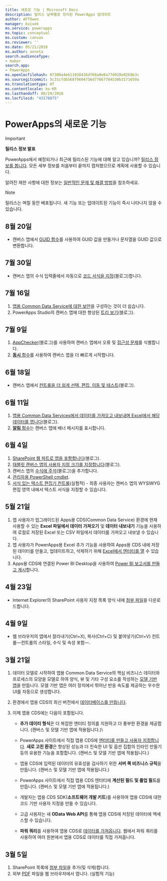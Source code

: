 ```yaml
---
title: 새로운 기능 | Microsoft Docs
description: 릴리스 날짜별로 정리된 PowerApps 업데이트
author: AFTOwen
manager: kvivek
ms.service: powerapps
ms.topic: conceptual
ms.custom: canvas
ms.reviewer: ''
ms.date: 05/21/2018
ms.author: anneta
search.audienceType:
- maker
search.app:
- PowerApps
ms.openlocfilehash: 07308a4e611938436df69a0e0a77d928e8269b3c
ms.sourcegitcommit: 5c31cfdb568f9604756d77667784530b3171650a
ms.translationtype: HT
ms.contentlocale: ko-KR
ms.lasthandoff: 08/29/2018
ms.locfileid: "43178875"
---
```

# <a name="whats-new-in-powerapps"></a>PowerApps의 새로운 기능

> [!IMPORTANT]
>
> **릴리스 정보 발표**
>
> PowerApps에서 예정되거나 최근에 릴리스된 기능에 대해 알고 있습니까?
>[릴리스 정보를 봅니다](https://docs.microsoft.com/business-applications-release-notes/april18/powerapps/overview). 모든 세부 정보를 처음부터 끝까지 캡처했으므로 계획에 사용할 수 있습니다.

알려진 제한 사항에 대한 정보는 [일반적인 문제 및 해결 방법](common-issues-and-resolutions.md)을 참조하세요.

> [!NOTE]
> 릴리스는 며칠 동안 배포됩니다. 새 기능 또는 업데이트된 기능이 즉시 나타나지 않을 수 있습니다.

## <a name="august-20"></a>8월 20일
* 캔버스 앱에서 [GUID 함수](functions/function-guid.md)를 사용하여 GUID 값을 만들거나 문자열을 GUID 값으로 변환합니다.

## <a name="july-30"></a>7월 30일

* 캔버스 앱의 수식 입력줄에서 자동으로 [코드 서식을 지정](https://powerapps.microsoft.com/en-us/blog/automatically-format-your-formula/)(블로그)합니다.

## <a name="july-16"></a>7월 16일

1. [앱용 Common Data Service에 대한 보안](share-app.md##manage-entity-permissions)을 구성하는 것이 더 쉽습니다.
2. PowerApps Studio의 캔버스 앱에 대한 향상된 [트리 보기](https://powerapps.microsoft.com/blog/tree-view-now-even-better-with-expand-all-collapse-all-and-more/)(블로그).

## <a name="july-9"></a>7월 9일

1. [AppChecker](https://powerapps.microsoft.com/blog/new-app-checker-helps-you-fix-errors-and-make-accessible-apps/)(블로그)를 사용하여 캔버스 앱에서 오류 및 [접근성 문제](accessibility-checker.md)를 식별합니다.
2. [**동시** 함수](functions/function-concurrent.md)를 사용하여 캔버스 앱을 더 빠르게 시작합니다.

## <a name="june-18"></a>6월 18일

* 캔버스 앱에서 [컨트롤을 더 쉽게 선택, 편집, 이동 및 테스트](https://powerapps.microsoft.com/blog/say-goodbye-to-miss-clicks-on-the-canvas/)(블로그).

## <a name="june-11"></a>6월 11일

1. [앱용 Common Data Services에서 데이터를 가져오고 내보내며 Excel에서 해당 데이터를 엽니다](https://powerapps.microsoft.com/blog/cds-for-apps-excel-importexport/)(블로그).
1. [**알림** 함수](functions/function-showerror.md)는 캔버스 앱에 배너 메시지를 표시합니다.

## <a name="june-4"></a>6월 4일

1. [SharePoint 웹 파트로 앱을 포함합니다](https://powerapps.microsoft.com/blog/embedding-powerapps-in-office-and-beyond/)(블로그).
1. [태블릿 캔버스 앱의 사용자 지정 크기를 지정합니다](https://powerapps.microsoft.com/blog/embedding-powerapps-in-office-and-beyond/)(블로그).
1. 캔버스 앱의 [수식에 주석](https://powerapps.microsoft.com/blog/comment-your-powerapps-code/)(블로그)을 추가합니다.
1. [관리자용 PowerShell cmdlet](https://docs.microsoft.com/powerapps/administrator/powerapps-powershell).
1. [서식 있는 텍스트 편집기 컨트롤](controls/control-richtexteditor.md)(실험적) - 최종 사용자는 캔버스 앱의 WYSIWYG 편집 영역 내에서 텍스트 서식을 지정할 수 있습니다.

## <a name="may-21"></a>5월 21일

1. 앱 사용자가 업그레이드된 Apps용 CDS(Common Data Service) 환경에 현재 사용할 수 있는 **Excel 파일에서 데이터 가져오기** 및 **데이터 내보내기** 기능을 사용하여 로컬로 저장된 Excel 또는 CSV 파일에서 데이터를 가져오고 내보낼 수 있습니다. 
1. 앱 사용자가 PowerApps용 Excel 추가 기능을 사용하여 Apps용 CDS 내에 저장된 데이터를 만들고, 업데이트하고, 삭제하기 위해 [Excel에서 엔터티를 열](../common-data-service/data-platform-excel-addin.md) 수 있습니다. 
1. Apps용 CDS에 연결된 Power BI Desktop을 사용하여 [Power BI 보고서를 만들고 게시](../common-data-service/data-platform-powerbi-connector.md)합니다.

## <a name="april-23"></a>4월 23일

* Internet Explorer의 SharePoint 사용자 지정 목록 양식 내에 [첨부 파일](controls/control-attachments.md)을 다운로드합니다.

## <a name="april-9"></a>4월 9일

* 웹 브라우저의 앱에서 잘라내기(Ctrl+X), 복사(Ctrl+C) 및 붙여넣기(Ctrl+V) 컨트롤&mdash;컨트롤의 스타일, 수식 및 속성 포함&mdash;.

## <a name="march-21"></a>3월 21일

1. 데이터 모델로 시작하여 앱용 Common Data Service의 핵심 비즈니스 데이터와 프로세스의 모양을 모델로 하여 양식, 뷰 및 기타 구성 요소를 작성하는 [모델 기반 앱](../model-driven-apps/model-driven-app-overview.md)을 만듭니다. 모델 기반 앱은 여러 장치에서 뛰어난 반응 속도를 제공하는 우수한 UI를 자동으로 생성합니다.
2. 환경에서 앱용 CDS의 최신 버전에서 [데이터베이스를 만듭니다](../../administrator/create-database.md).
3. 이제 앱용 CDS에는 다음이 포함됩니다.

    * **추가 데이터 형식**은 더 복잡한 엔터티 정의를 지원하고 더 풍부한 환경을 제공합니다. (캔버스 및 모델 기반 앱에 적용됩니다.)\

    * PowerApps 사이트에서 직접 앱용 CDS에 [엔터티를 만들고 사용자 지정합니다](../common-data-service/data-platform-create-entity.md). **새로 고친 환경**은 향상된 성능과 더 친숙한 UI 및 옵션 집합의 인라인 만들기 등의 유용한 기능을 포함합니다. (캔버스 및 모델 기반 앱에 적용됩니다.)
    * 앱용 CDS에 입력된 데이터의 유효성을 검사하기 위한 **서버 쪽 비즈니스 규칙**을 만듭니다. (캔버스 및 모델 기반 앱에 적용됩니다.)
    * PowerApps 사이트에서 직접 앱용 CDS 엔터티에 **계산된 필드 및 롤업 필드**를 만듭니다. (캔버스 및 모델 기반 앱에 적용됩니다.)  
    * 개발자는 앱용 CDS SDK(**소프트웨어 개발 키트**)를 사용하여 앱용 CDS에 대한 코드 기반 사용자 지정을 만들 수 있습니다.
    * 고급 사용자는 새 **OData Web API**를 통해 앱용 CDS에 저장된 데이터에 액세스할 수 있습니다.
    * **파워 쿼리**를 사용하여 앱용 CDS로 [데이터를 가져옵니다](../common-data-service/data-platform-cds-newentity-pq.md). 웹에서 파워 쿼리를 사용하여 여러 원본에서 앱용 CDS로 데이터를 직접 가져옵니다.

## <a name="march-5"></a>3월 5일

1. SharePoint 목록에 [첨부 파일](controls/control-attachments.md)을 추가(및 삭제)합니다.
2. 외부 [PDF](controls/control-pdf-viewer.md) 파일을 웹 브라우저에서 엽니다. (실험적 기능)
